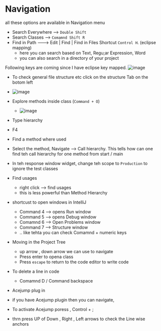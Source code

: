 # Navigation


all these options are available in Navigation menu 

- Search Everywhere  --> `Double Shift`
- Search Classes --> `Comamnd Shift R`
- Find in Path --->  Edit | Find | Find in Files Shortcut `Control H`. (eclipse mapping)
  - here you can search based on Text, Regu;ar Expression, Word
  - you can also search in a directory of your project

Following keys are coming since I have eclipse key mapped.
![image](https://github.com/atanumallik1/IntelliJ/assets/8110582/6129e757-2340-468b-95b1-46b50ee0707d)


- To check general file structure etc click on the structure Tab on the botom left 
- ![image](https://github.com/atanumallik1/IntelliJ/assets/8110582/d2f48ce0-181d-4bf8-b4bd-efd183a833c5)
- Explore methods inside class  (`Command + O`)
  -  ![image](https://github.com/atanumallik1/IntelliJ/assets/8110582/3eadcec8-d88e-42da-a033-4a5d76b6114f)
-  Type hierarchy 
  - F4
-  Find a method where used 
  - Select the method, Navigate --> Call hierarchy. This tells how can one find teh call hierarchy for one method from start / main 
  - In teh response window widget, change teh scope to `Production`  to ignore the test classes     

- Find usages 
  - right click --> find usages 
  - this is less powerful than Method Hierarchy


- shortcust to open windows in IntelliJ
  - Command 4 --> opens Run window
  - Command 5 --> opens Debug window
  - Comamnd 6   --> Open Problems window
  - Command 7 --> Structure window
  - .. like tehta you can check Comamnd + numeric keys
  
  
  
- Moving in the Project Tree
  - up arrow , down arrow we can use to navigate 
  - Press enter to opena class 
  - Press `escape` to return to the code editor to write code 
- To delete a line in code 
  - Comamnd D  / Command backspace 


- Acejump plug in
 -   if you have Acejump plugin then you can navigate, 
 -   To activate Acejump poress , Control + ; 
 -   thrn press UP of Down , Right , Left  arrows to check the Line wise anchors
